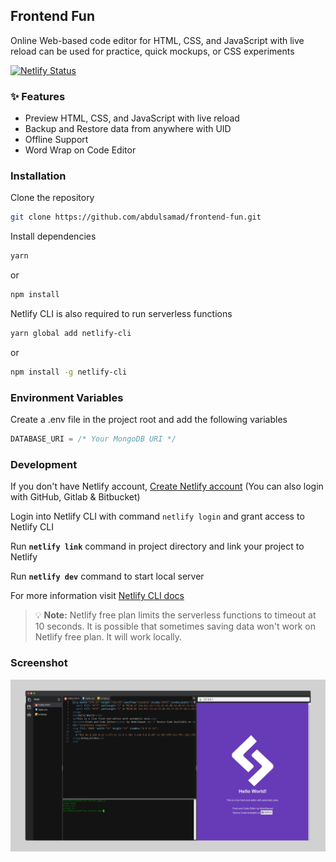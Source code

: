 ## Frontend Fun
Online Web-based code editor for HTML, CSS, and JavaScript with live reload can be used for practice, quick mockups, or CSS experiments

[![Netlify Status](https://api.netlify.com/api/v1/badges/9d80dacc-64b1-4d3a-b72a-a29816e953a6/deploy-status)](https://app.netlify.com/sites/frontend-fun/deploys)

### :sparkles: Features
- Preview HTML, CSS, and JavaScript with live reload
- Backup and Restore data from anywhere with UID
- Offline Support
- Word Wrap on Code Editor

### Installation
Clone the repository
```bash
git clone https://github.com/abdulsamad/frontend-fun.git
```

Install dependencies

```bash
yarn
```
or
```bash
npm install
```
Netlify CLI is also required to run serverless functions
```bash
yarn global add netlify-cli
```
or
```bash
npm install -g netlify-cli
```

### Environment Variables
Create a .env file in the project root and add the following variables
```js
DATABASE_URI = /* Your MongoDB URI */
```


### Development

If you don't have Netlify account, [Create Netlify account](https://app.netlify.com/) (You can also login with GitHub, Gitlab &amp; Bitbucket)

Login into Netlify CLI with command `netlify login` and grant access to Netlify CLI

Run **`netlify link`** command in project directory and link your project to Netlify

Run **`netlify dev`** command to start local server

For more information visit [Netlify CLI docs](https://docs.netlify.com/cli/get-started/)

> 💡 **Note:** Netlify free plan limits the serverless functions to timeout at 10 seconds. It is possible that sometimes saving data won't work on Netlify free plan. It will work locally.

### Screenshot

![Frontend fun screenshot](/readme/screenshot.png "Frontend fun screenshot")

<!-- ### Architechture
![project architechture](/readme/architechture.png "project architechture") -->
